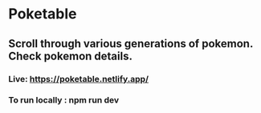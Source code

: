 # Poketable

## Scroll through various generations of pokemon. Check pokemon details.

### Live: https://poketable.netlify.app/

### To run locally : npm run dev
